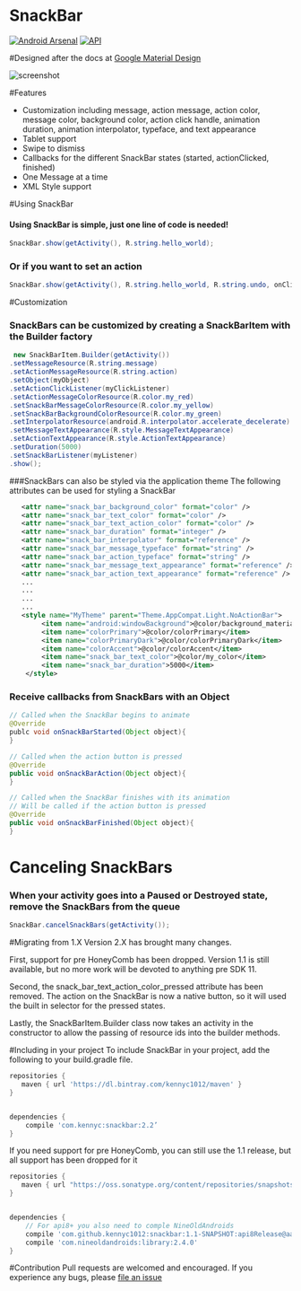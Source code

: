 SnackBar
========
[![Android Arsenal](https://img.shields.io/badge/Android%20Arsenal-Kennyc1012%2FSnackBar-brightgreen.svg?style=flat)](https://android-arsenal.com/details/1/997)
[![API](https://img.shields.io/badge/API-11%2B-brightgreen.svg?style=flat)](https://android-arsenal.com/api?level=11)

#Designed after the docs at [Google Material Design](http://www.google.com/design/spec/components/snackbars-and-toasts.html)

![screenshot](https://github.com/Kennyc1012/SnackBar/blob/master/art/phone.gif)

#Features
- Customization including message, action message, action color, message color, background color, action click handle, animation duration, animation interpolator, typeface, and text appearance   
- Tablet support 
- Swipe to dismiss
- Callbacks for the different SnackBar states (started, actionClicked, finished)
- One Message at a time
- XML Style support


#Using SnackBar
#### Using SnackBar is simple, just one line of code is needed!
```java
SnackBar.show(getActivity(), R.string.hello_world);
```
### Or if you want to set an action
```java
SnackBar.show(getActivity(), R.string.hello_world, R.string.undo, onClickListener);
```
#Customization
### SnackBars can be customized by creating a SnackBarItem with the Builder factory
```java
 new SnackBarItem.Builder(getActivity())
.setMessageResource(R.string.message)
.setActionMessageResource(R.string.action)
.setObject(myObject)
.setActionClickListener(myClickListener)
.setActionMessageColorResource(R.color.my_red)
.setSnackBarMessageColorResource(R.color.my_yellow)
.setSnackBarBackgroundColorResource(R.color.my_green)
.setInterpolatorResource(android.R.interpolator.accelerate_decelerate)
.setMessageTextAppearance(R.style.MessageTextAppearance)
.setActionTextAppearance(R.style.ActionTextAppearance)
.setDuration(5000)
.setSnackBarListener(myListener)
.show();
```

###SnackBars can also be styled via the application theme
The following attributes can be used for styling a SnackBar
```xml
   <attr name="snack_bar_background_color" format="color" />
   <attr name="snack_bar_text_color" format="color" />
   <attr name="snack_bar_text_action_color" format="color" />
   <attr name="snack_bar_duration" format="integer" />
   <attr name="snack_bar_interpolator" format="reference" />
   <attr name="snack_bar_message_typeface" format="string" />
   <attr name="snack_bar_action_typeface" format="string" />
   <attr name="snack_bar_message_text_appearance" format="reference" />
   <attr name="snack_bar_action_text_appearance" format="reference" />
   ...
   ...
   ...
   ...
   <style name="MyTheme" parent="Theme.AppCompat.Light.NoActionBar">
        <item name="android:windowBackground">@color/background_material_light</item>
        <item name="colorPrimary">@color/colorPrimary</item>
        <item name="colorPrimaryDark">@color/colorPrimaryDark</item>
        <item name="colorAccent">@color/colorAccent</item>
        <item name="snack_bar_text_color">@color/my_color</item>
        <item name="snack_bar_duration">5000</item>
    </style>
```


### Receive callbacks from SnackBars with an Object
```java
// Called when the SnackBar begins to animate
@Override
publc void onSnackBarStarted(Object object){
}

// Called when the action button is pressed
@Override
public void onSnackBarAction(Object object){
}

// Called when the SnackBar finishes with its animation
// Will be called if the action button is pressed
@Override
public void onSnackBarFinished(Object object){
}
```

# Canceling SnackBars
### When your activity goes into a Paused or Destroyed state, remove the SnackBars from the queue
```java
SnackBar.cancelSnackBars(getActivity());
```

#Migrating from 1.X 
Version 2.X has brought many changes. 

First, support for pre HoneyComb has been dropped. Version 1.1 is still available, but no more work will be devoted to anything pre SDK 11. 

Second, the snack_bar_text_action_color_pressed attribute has been removed. The action on the SnackBar is now a native button, so it will used the built in selector for the pressed states.

Lastly, the SnackBarItem.Builder class now takes an activity in the constructor to allow the passing of resource ids into the builder methods. 


#Including in your project
To include SnackBar in your project, add the following to your build.gradle file.
```groovy
repositories {
   maven { url 'https://dl.bintray.com/kennyc1012/maven' }
}


dependencies {
    compile 'com.kennyc:snackbar:2.2’
}
```

If you need support for pre HoneyComb, you can still use the 1.1 release, but all support has been dropped for it
```groovy
repositories {
   maven { url "https://oss.sonatype.org/content/repositories/snapshots/" }
}


dependencies {
    // For api8+ you also need to comple NineOldAndroids
    compile 'com.github.kennyc1012:snackbar:1.1-SNAPSHOT:api8Release@aar'
    compile 'com.nineoldandroids:library:2.4.0'
}
```


#Contribution
Pull requests are welcomed and encouraged. If you experience any bugs, please [file an issue](https://github.com/Kennyc1012/SnackBar/issues/new)
